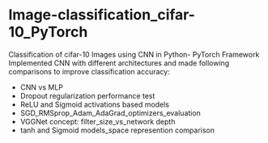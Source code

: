 # Image-classification_cifar-10_PyTorch
Classification of cifar-10 Images using CNN in Python- PyTorch Framework
Implemented CNN with different architectures and made following comparisons to improve classification accuracy:
- CNN vs MLP
- Dropout regularization performance test
- ReLU and Sigmoid activations based models
- SGD_RMSprop_Adam_AdaGrad_optimizers_evaluation
- VGGNet concept: filter_size_vs_network depth
- tanh and Sigmoid models_space represention comparison
